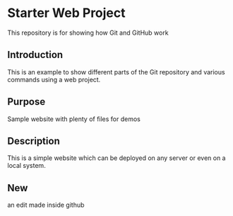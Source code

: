 # Starter Web Project

This repository is for showing how Git and GitHub work

## Introduction
This is an example to show different parts of the Git repository and various commands using a web project. 

## Purpose

Sample website with plenty of files for demos


## Description
This is a simple website which can be deployed on any server or even on a local system.


## New
an edit made inside github
